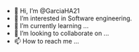 - 👋 Hi, I’m @GarciaHA21
- 👀 I’m interested in Software engineering.
- 🌱 I’m currently learning ...
- 💞️ I’m looking to collaborate on ...
- 📫 How to reach me ...

<!---
GarciaHA21/GarciaHA21 is a ✨ special ✨ repository because its `README.md` (this file) appears on your GitHub profile.
You can click the Preview link to take a look at your changes.
--->
